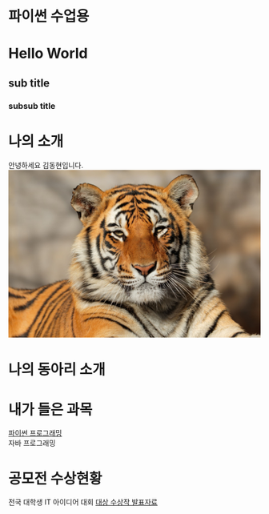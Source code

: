 # 파이썬 수업용
# Hello World
## sub title
### subsub title

# 나의 소개
안녕하세요 김동현입니다. <br>
<img src = "tiger.jpg" /> <br>

# 나의 동아리 소개

# 내가 들은 과목
[파이썬 프로그래밍](https://www.python.org/) <br>
자바 프로그래밍 <br>

# 공모전 수상현황
전국 대학생 IT 아이디어 대회
[대상 수상작 발표자료](/presentation.ppt)
